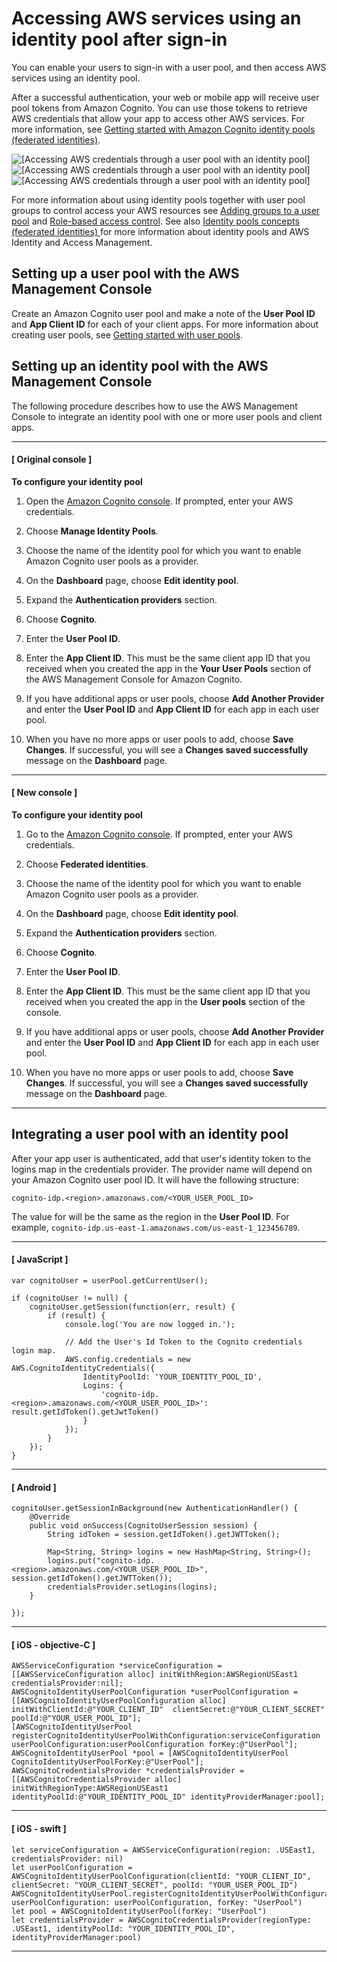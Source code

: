 # Accessing AWS services using an identity pool after sign\-in<a name="amazon-cognito-integrating-user-pools-with-identity-pools"></a>

You can enable your users to sign\-in with a user pool, and then access AWS services using an identity pool\.

After a successful authentication, your web or mobile app will receive user pool tokens from Amazon Cognito\. You can use those tokens to retrieve AWS credentials that allow your app to access other AWS services\. For more information, see [Getting started with Amazon Cognito identity pools \(federated identities\)](getting-started-with-identity-pools.md)\.

![\[Accessing AWS credentials through a user pool with an identity pool\]](http://docs.aws.amazon.com/cognito/latest/developerguide/)![\[Accessing AWS credentials through a user pool with an identity pool\]](http://docs.aws.amazon.com/cognito/latest/developerguide/)![\[Accessing AWS credentials through a user pool with an identity pool\]](http://docs.aws.amazon.com/cognito/latest/developerguide/)

For more information about using identity pools together with user pool groups to control access your AWS resources see [Adding groups to a user pool](cognito-user-pools-user-groups.md) and [Role\-based access control](role-based-access-control.md)\. See also [Identity pools concepts \(federated identities\) ](concepts.md) for more information about identity pools and AWS Identity and Access Management\.

## Setting up a user pool with the AWS Management Console<a name="amazon-cognito-integrating-user-pools-with-identity-pools-setting-up"></a>

Create an Amazon Cognito user pool and make a note of the **User Pool ID** and **App Client ID** for each of your client apps\. For more information about creating user pools, see [Getting started with user pools](getting-started-with-cognito-user-pools.md)\.

## Setting up an identity pool with the AWS Management Console<a name="amazon-cognito-integrating-user-pools-with-identity-pools-configuring"></a>

The following procedure describes how to use the AWS Management Console to integrate an identity pool with one or more user pools and client apps\.

------
#### [ Original console ]

**To configure your identity pool**

1. Open the [Amazon Cognito console](https://console.aws.amazon.com/cognito/home)\. If prompted, enter your AWS credentials\.

1. Choose **Manage Identity Pools**\.

1. Choose the name of the identity pool for which you want to enable Amazon Cognito user pools as a provider\.

1. On the **Dashboard** page, choose **Edit identity pool**\.

1. Expand the **Authentication providers** section\.

1. Choose **Cognito**\.

1. Enter the **User Pool ID**\.

1. Enter the **App Client ID**\. This must be the same client app ID that you received when you created the app in the **Your User Pools** section of the AWS Management Console for Amazon Cognito\.

1. If you have additional apps or user pools, choose **Add Another Provider** and enter the **User Pool ID** and **App Client ID** for each app in each user pool\.

1. When you have no more apps or user pools to add, choose **Save Changes**\. If successful, you will see a **Changes saved successfully** message on the **Dashboard** page\.

------
#### [ New console ]

**To configure your identity pool**

1. Go to the [Amazon Cognito console](https://console.aws.amazon.com/cognito/home)\. If prompted, enter your AWS credentials\.

1. Choose **Federated identities**\.

1. Choose the name of the identity pool for which you want to enable Amazon Cognito user pools as a provider\.

1. On the **Dashboard** page, choose **Edit identity pool**\.

1. Expand the **Authentication providers** section\.

1. Choose **Cognito**\.

1. Enter the **User Pool ID**\.

1. Enter the **App Client ID**\. This must be the same client app ID that you received when you created the app in the **User pools** section of the console\.

1. If you have additional apps or user pools, choose **Add Another Provider** and enter the **User Pool ID** and **App Client ID** for each app in each user pool\.

1. When you have no more apps or user pools to add, choose **Save Changes**\. If successful, you will see a **Changes saved successfully** message on the **Dashboard** page\.

------

## Integrating a user pool with an identity pool<a name="amazon-cognito-integrating-user-pools-with-identity-pools-using"></a>

After your app user is authenticated, add that user's identity token to the logins map in the credentials provider\. The provider name will depend on your Amazon Cognito user pool ID\. It will have the following structure:

```
cognito-idp.<region>.amazonaws.com/<YOUR_USER_POOL_ID>
```

The value for *<region>* will be the same as the region in the **User Pool ID**\. For example, `cognito-idp.us-east-1.amazonaws.com/us-east-1_123456789`\.

------
#### [ JavaScript ]

```
var cognitoUser = userPool.getCurrentUser();

if (cognitoUser != null) {
	cognitoUser.getSession(function(err, result) {
		if (result) {
			console.log('You are now logged in.');

			// Add the User's Id Token to the Cognito credentials login map.
			AWS.config.credentials = new AWS.CognitoIdentityCredentials({
				IdentityPoolId: 'YOUR_IDENTITY_POOL_ID',
				Logins: {
					'cognito-idp.<region>.amazonaws.com/<YOUR_USER_POOL_ID>': result.getIdToken().getJwtToken()
				}
			});
		}
	});
}
```

------
#### [ Android ]

```
cognitoUser.getSessionInBackground(new AuthenticationHandler() {
	@Override
	public void onSuccess(CognitoUserSession session) {
		String idToken = session.getIdToken().getJWTToken();

		Map<String, String> logins = new HashMap<String, String>();
		logins.put("cognito-idp.<region>.amazonaws.com/<YOUR_USER_POOL_ID>", session.getIdToken().getJWTToken());
		credentialsProvider.setLogins(logins);
	}

});
```

------
#### [ iOS \- objective\-C ]

```
AWSServiceConfiguration *serviceConfiguration = [[AWSServiceConfiguration alloc] initWithRegion:AWSRegionUSEast1 credentialsProvider:nil];
AWSCognitoIdentityUserPoolConfiguration *userPoolConfiguration = [[AWSCognitoIdentityUserPoolConfiguration alloc] initWithClientId:@"YOUR_CLIENT_ID"  clientSecret:@"YOUR_CLIENT_SECRET" poolId:@"YOUR_USER_POOL_ID"];
[AWSCognitoIdentityUserPool registerCognitoIdentityUserPoolWithConfiguration:serviceConfiguration userPoolConfiguration:userPoolConfiguration forKey:@"UserPool"];
AWSCognitoIdentityUserPool *pool = [AWSCognitoIdentityUserPool CognitoIdentityUserPoolForKey:@"UserPool"];
AWSCognitoCredentialsProvider *credentialsProvider = [[AWSCognitoCredentialsProvider alloc] initWithRegionType:AWSRegionUSEast1 identityPoolId:@"YOUR_IDENTITY_POOL_ID" identityProviderManager:pool];
```

------
#### [ iOS \- swift ]

```
let serviceConfiguration = AWSServiceConfiguration(region: .USEast1, credentialsProvider: nil)
let userPoolConfiguration = AWSCognitoIdentityUserPoolConfiguration(clientId: "YOUR_CLIENT_ID", clientSecret: "YOUR_CLIENT_SECRET", poolId: "YOUR_USER_POOL_ID")
AWSCognitoIdentityUserPool.registerCognitoIdentityUserPoolWithConfiguration(serviceConfiguration, userPoolConfiguration: userPoolConfiguration, forKey: "UserPool")
let pool = AWSCognitoIdentityUserPool(forKey: "UserPool")
let credentialsProvider = AWSCognitoCredentialsProvider(regionType: .USEast1, identityPoolId: "YOUR_IDENTITY_POOL_ID", identityProviderManager:pool)
```

------